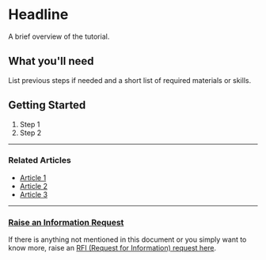 # Headline

A brief overview of the tutorial.

## What you'll need

List previous steps if needed and a short list of required materials or skills.

## Getting Started

1. Step 1
2. Step 2

---

### Related Articles

- [Article 1]()
- [Article 2]()
- [Article 3]()

---

### [**Raise an Information Request**](https://github.com/XRTK/XRTK-Core/issues/new?assignees=&labels=question&template=request_for_information.md&title=)

If there is anything not mentioned in this document or you simply want to know more, raise an [RFI (Request for Information) request here](https://github.com/XRTK/XRTK-Core/issues/new?assignees=&labels=question&template=request_for_information.md&title=).
